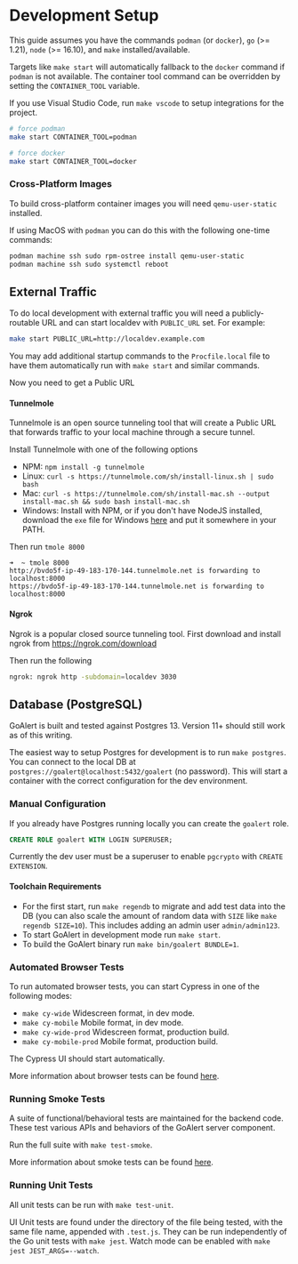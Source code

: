 # Development Setup

This guide assumes you have the commands `podman` (or `docker`), `go` (>= 1.21), `node` (>= 16.10), and `make` installed/available.

Targets like `make start` will automatically fallback to the `docker` command if `podman` is not available. The container tool command can be overridden by setting the `CONTAINER_TOOL` variable.

If you use Visual Studio Code, run `make vscode` to setup integrations for the project.

```bash
# force podman
make start CONTAINER_TOOL=podman

# force docker
make start CONTAINER_TOOL=docker
```

### Cross-Platform Images

To build cross-platform container images you will need `qemu-user-static` installed.

If using MacOS with `podman` you can do this with the following one-time commands:

```sh
podman machine ssh sudo rpm-ostree install qemu-user-static
podman machine ssh sudo systemctl reboot
```

## External Traffic

To do local development with external traffic you will need a publicly-routable URL and can start localdev with `PUBLIC_URL` set. For example:

```bash
make start PUBLIC_URL=http://localdev.example.com
```

You may add additional startup commands to the `Procfile.local` file to have them automatically run with `make start` and similar commands.

Now you need to get a Public URL

#### Tunnelmole
Tunnelmole is an open source tunneling tool that will create a Public URL that forwards traffic to your local machine through a secure tunnel.

Install Tunnelmole with one of the following options
- NPM:  `npm install -g tunnelmole`
- Linux: `curl -s https://tunnelmole.com/sh/install-linux.sh | sudo bash`
- Mac:  `curl -s https://tunnelmole.com/sh/install-mac.sh --output install-mac.sh && sudo bash install-mac.sh`
- Windows: Install with NPM, or if you don't have NodeJS installed, download the `exe` file for Windows [here](https://tunnelmole.com/downloads/tmole.exe) and put it somewhere in your PATH.

Then run `tmole 8000`

```
➜  ~ tmole 8000
http://bvdo5f-ip-49-183-170-144.tunnelmole.net is forwarding to localhost:8000
https://bvdo5f-ip-49-183-170-144.tunnelmole.net is forwarding to localhost:8000
```


#### Ngrok
Ngrok is a popular closed source tunneling tool. First download and install ngrok from https://ngrok.com/download

Then run the following
```bash
ngrok: ngrok http -subdomain=localdev 3030
```

## Database (PostgreSQL)

GoAlert is built and tested against Postgres 13. Version 11+ should still work as of this writing.

The easiest way to setup Postgres for development is to run `make postgres`.
You can connect to the local DB at `postgres://goalert@localhost:5432/goalert` (no password).
This will start a container with the correct configuration for the dev environment.

### Manual Configuration

If you already have Postgres running locally you can create the `goalert` role.

```sql
CREATE ROLE goalert WITH LOGIN SUPERUSER;
```

Currently the dev user must be a superuser to enable `pgcrypto` with `CREATE EXTENSION`.

#### Toolchain Requirements

- For the first start, run `make regendb` to migrate and add test data into the DB (you can also scale the amount of random data with `SIZE` like `make regendb SIZE=10`). This includes adding an admin user `admin/admin123`.
- To start GoAlert in development mode run `make start`.
- To build the GoAlert binary run `make bin/goalert BUNDLE=1`.

### Automated Browser Tests

To run automated browser tests, you can start Cypress in one of the following modes:

- `make cy-wide` Widescreen format, in dev mode.
- `make cy-mobile` Mobile format, in dev mode.
- `make cy-wide-prod` Widescreen format, production build.
- `make cy-mobile-prod` Mobile format, production build.

The Cypress UI should start automatically.

More information about browser tests can be found [here](../web/src/cypress/README.md).

### Running Smoke Tests

A suite of functional/behavioral tests are maintained for the backend code. These test various APIs and behaviors
of the GoAlert server component.

Run the full suite with `make test-smoke`.

More information about smoke tests can be found [here](../test/smoke/README.md).

### Running Unit Tests

All unit tests can be run with `make test-unit`.

UI Unit tests are found under the directory of the file being tested, with the same file name, appended with `.test.js`. They can be run independently of the Go unit tests with `make jest`. Watch mode can be enabled with `make jest JEST_ARGS=--watch`.
